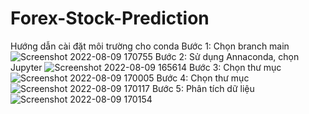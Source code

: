 # Forex-Stock-Prediction
Hướng dẫn cài đặt môi trường cho conda
Bước 1: Chọn branch main
![Screenshot 2022-08-09 170755](https://user-images.githubusercontent.com/90920767/183623151-d7f1b3a1-e8c1-4b7d-b682-591a5bfe1362.png)
Bước 2: Sử dụng Annaconda, chọn Jupyter
![Screenshot 2022-08-09 165614](https://user-images.githubusercontent.com/90920767/183620712-01b36fd5-6af2-4545-afcf-940629df95b8.png)
Bước 3: Chọn thư mục
![Screenshot 2022-08-09 170005](https://user-images.githubusercontent.com/90920767/183621608-bf524ec5-fea6-48ff-a216-0e63191668a1.png)
Bước 4: Chọn thư mục
![Screenshot 2022-08-09 170117](https://user-images.githubusercontent.com/90920767/183621738-7a7a11bd-a907-4912-93e5-87b5e738d7bf.png)
Bước 5: Phân tích dữ liệu
![Screenshot 2022-08-09 170154](https://user-images.githubusercontent.com/90920767/183621843-1be3ca57-2be5-4328-bf25-0c17b9d57f6d.png)
